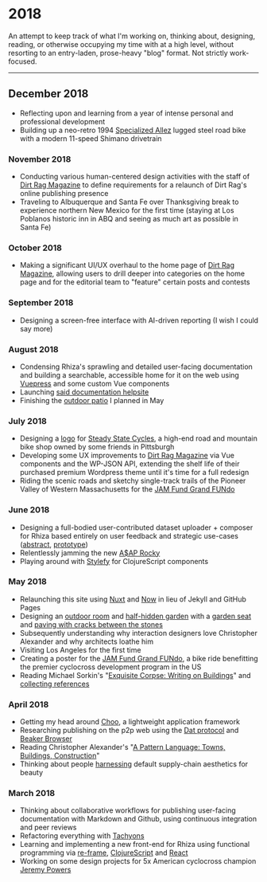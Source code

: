 # 2018

An attempt to keep track of what I'm working on, thinking about, designing, reading, or otherwise occupying my time with at a high level, without resorting to an entry-laden, prose-heavy "blog" format. Not strictly work-focused.

---

## December 2018

- Reflecting upon and learning from a year of intense personal and professional development
- Building up a neo-retro 1994 [Specialized Allez](/images/currently/2018/allez.jpg) lugged steel road bike with a modern 11-speed Shimano drivetrain

### November 2018

- Conducting various human-centered design activities with the staff of [Dirt Rag Magazine](https://www.dirtragmag.com/) to define requirements for a relaunch of Dirt Rag's online publishing presence
- Traveling to Albuquerque and Santa Fe over Thanksgiving break to experience northern New Mexico for the first time (staying at Los Poblanos historic inn in ABQ and seeing as much art as possible in Santa Fe)

### October 2018

- Making a significant UI/UX overhaul to the home page of [Dirt Rag Magazine](https://www.dirtragmag.com/), allowing users to drill deeper into categories on the home page and for the editorial team to "feature" certain posts and contests

### September 2018

- Designing a screen-free interface with AI-driven reporting (I wish I could say more)

### August 2018

- Condensing Rhiza's sprawling and detailed user-facing documentation and building a searchable, accessible home for it on the web using [Vuepress](https://vuepress.vuejs.org/) and some custom Vue components
- Launching [said documentation helpsite](/rhiza-helpsite)
- Finishing the [outdoor patio](/images/currently/2018/patio.jpg) I planned in May

### July 2018

- Designing a [logo](/images/currently/2018/ssc-logo.png) for [Steady State Cycles](https://steadystatecycles.com/), a high-end road and mountain bike shop owned by some friends in Pittsburgh
- Developing some UX improvements to [Dirt Rag Magazine](http://dirtragmag.com/) via Vue components and the WP-JSON API, extending the shelf life of their purchased premium Wordpress theme until it's time for a full redesign
- Riding the scenic roads and sketchy single-track trails of the Pioneer Valley of Western Massachusetts for the [JAM Fund Grand FUNdo](/images/currently/2018/fundo-poster.png)

### June 2018

- Designing a full-bodied user-contributed dataset uploader + composer for Rhiza based entirely on user feedback and strategic use-cases ([abstract](https://www.dropbox.com/s/nsreuzyrqnfmteb/Abstract%2C%20User-Uploaded%20Data%20Expansion%20in%20Rhiza.pdf?dl=0), [prototype](https://github.com/jamesacklin/user-contrib-prototype))
- Relentlessly jamming the new [A\$AP Rocky](http://www.vulture.com/2018/05/review-ausdap-rockys-album-testing.html)
- Playing around with [Stylefy](https://github.com/Jarzka/stylefy) for ClojureScript components

### May 2018

- Relaunching this site using [Nuxt](http://www.nuxtjs.org/) and [Now](https://zeit.co/now) in lieu of Jekyll and GitHub Pages
- Designing an [outdoor room](http://www.iwritewordsgood.com/apl/patterns/apl163.htm) and [half-hidden garden](http://www.iwritewordsgood.com/apl/patterns/apl111.htm) with a [garden seat](http://www.iwritewordsgood.com/apl/patterns/apl176.htm) and [paving with cracks between the stones](http://www.iwritewordsgood.com/apl/patterns/apl247.htm)
- Subsequently understanding why interaction designers love Christopher Alexander and why architects loathe him
- Visiting Los Angeles for the first time
- Creating a poster for the [JAM Fund Grand FUNdo](/images/currently/2018/fundo-poster.png), a bike ride benefitting the premier cyclocross development program in the US
- Reading Michael Sorkin's "[Exquisite Corpse: Writing on Buildings](https://www.versobooks.com/books/778-exquisite-corpse)" and [collecting references](https://www.are.na/james-acklin/exquisite-corpse-references)

### April 2018

- Getting my head around [Choo](https://choo.io/), a lightweight application framework
- Researching publishing on the p2p web using the [Dat protocol](https://datproject.org/) and [Beaker Browser](https://beakerbrowser.com/)
- Reading Christopher Alexander's "[A Pattern Language: Towns, Buildings, Construction](https://en.wikipedia.org/wiki/A_Pattern_Language)"
- Thinking about people [harnessing](https://www.are.na/clint-soren/lot-2046) default supply-chain aesthetics for beauty

### March 2018

- Thinking about collaborative workflows for publishing user-facing documentation with Markdown and Github, using continuous integration and peer reviews
- Refactoring everything with [Tachyons](http://tachyons.io/)
- Learning and implementing a new front-end for Rhiza using functional programming via [re-frame](https://github.com/Day8/re-frame), [ClojureScript](https://clojurescript.org/) and [React](https://reactjs.org/)
- Working on some design projects for 5x American cyclocross champion [Jeremy Powers](/images/currently/2018/jpow.jpg)
